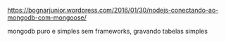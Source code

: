 
https://bognarjunior.wordpress.com/2016/01/30/nodejs-conectando-ao-mongodb-com-mongoose/

mongodb puro e simples sem frameworks, gravando tabelas simples